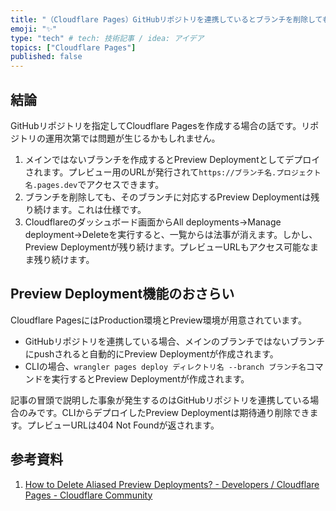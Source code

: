 ```yaml
---
title: "（Cloudflare Pages）GitHubリポジトリを連携しているとブランチを削除してもPreview Deploymentが残り続ける"
emoji: "✨"
type: "tech" # tech: 技術記事 / idea: アイデア
topics: ["Cloudflare Pages"]
published: false
---
```

## 結論

GitHubリポジトリを指定してCloudflare Pagesを作成する場合の話です。リポジトリの運用次第では問題が生じるかもしれません。

1. メインではないブランチを作成するとPreview Deploymentとしてデプロイされます。プレビュー用のURLが発行されて`https://ブランチ名.プロジェクト名.pages.dev`でアクセスできます。
2. ブランチを削除しても、そのブランチに対応するPreview Deploymentは残り続けます。これは仕様です。
3. Cloudflareのダッシュボード画面からAll deployments→Manage deployment→Deleteを実行すると、一覧からは法事が消えます。しかし、Preview Deploymentが残り続けます。プレビューURLもアクセス可能なまま残り続けます。

## Preview Deployment機能のおさらい

Cloudflare PagesにはProduction環境とPreview環境が用意されています。

- GitHubリポジトリを連携している場合、メインのブランチではないブランチにpushされると自動的にPreview Deploymentが作成されます。
- CLIの場合、`wrangler pages deploy ディレクトリ名 --branch ブランチ名`コマンドを実行するとPreview Deploymentが作成されます。

記事の冒頭で説明した事象が発生するのはGitHubリポジトリを連携している場合のみです。CLIからデプロイしたPreview Deploymentは期待通り削除できます。プレビューURLは404 Not Foundが返されます。

## 参考資料

1. [How to Delete Aliased Preview Deployments? - Developers / Cloudflare Pages - Cloudflare Community](https://community.cloudflare.com/t/how-to-delete-aliased-preview-deployments/269292/25)
